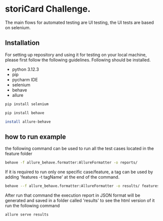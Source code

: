 # storiCard Challenge. 
The main flows for automated testing are UI testing, the UI tests are based on selenium.

## Installation
For setting up repository and using it for testing on your local machine, please first follow the following guidelines.
Following should be installed.
* python 3.12.3
* pip
* pycharm IDE
* selenium
* behave 
* allure 
```bash
pip install selenium
```
```bash
pip install behave
```
```bash
install allure-behave
```

## how to run example

the following command can be used to run all the test cases located in the feature folder
```bash
behave -f allure_behave.formatter:AllureFormatter -o reports/
```
If it is required to run only one specific case/feature, a tag can be used by adding 'features -t tagName' at the end of the command.
```bash
behave --f allure_behave.formatter:AllureFormatter -o results/ features -t people-info  
```

After run that command the execution report in JSON format will be generated and saved in a folder called 'results'
to see the html version of it run the following command
```bash
allure serve results  
```
